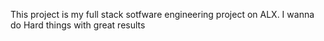 This project is my full stack sotfware engineering project on ALX. I wanna do Hard things with great results
